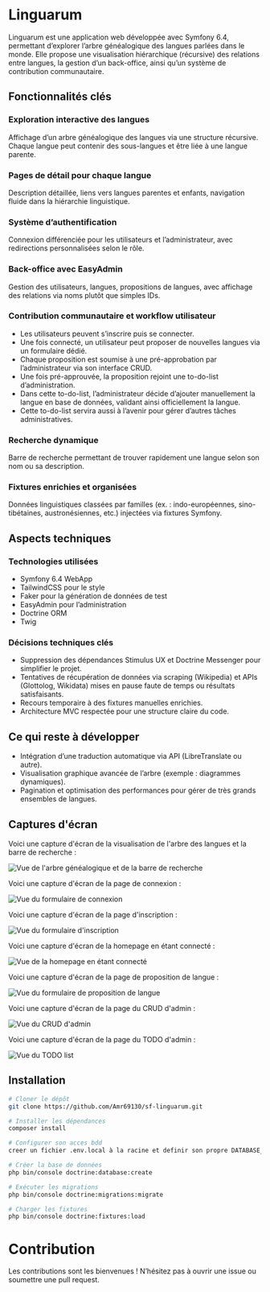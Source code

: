 # Linguarum

Linguarum est une application web développée avec Symfony 6.4, permettant d’explorer l’arbre généalogique des langues parlées dans le monde. Elle propose une visualisation hiérarchique (récursive) des relations entre langues, la gestion d’un back-office, ainsi qu’un système de contribution communautaire.

## Fonctionnalités clés

### Exploration interactive des langues

Affichage d’un arbre généalogique des langues via une structure récursive. Chaque langue peut contenir des sous-langues et être liée à une langue parente.

### Pages de détail pour chaque langue

Description détaillée, liens vers langues parentes et enfants, navigation fluide dans la hiérarchie linguistique.

### Système d’authentification

Connexion différenciée pour les utilisateurs et l’administrateur, avec redirections personnalisées selon le rôle.

### Back-office avec EasyAdmin

Gestion des utilisateurs, langues, propositions de langues, avec affichage des relations via noms plutôt que simples IDs.

### Contribution communautaire et workflow utilisateur

- Les utilisateurs peuvent s’inscrire puis se connecter.
- Une fois connecté, un utilisateur peut proposer de nouvelles langues via un formulaire dédié.
- Chaque proposition est soumise à une pré-approbation par l’administrateur via son interface CRUD.
- Une fois pré-approuvée, la proposition rejoint une to-do-list d’administration.
- Dans cette to-do-list, l’administrateur décide d’ajouter manuellement la langue en base de données, validant ainsi officiellement la langue.
- Cette to-do-list servira aussi à l’avenir pour gérer d’autres tâches administratives.

### Recherche dynamique

Barre de recherche permettant de trouver rapidement une langue selon son nom ou sa description.

### Fixtures enrichies et organisées

Données linguistiques classées par familles (ex. : indo-européennes, sino-tibétaines, austronésiennes, etc.) injectées via fixtures Symfony.

## Aspects techniques

### Technologies utilisées

- Symfony 6.4 WebApp
- TailwindCSS pour le style
- Faker pour la génération de données de test
- EasyAdmin pour l’administration
- Doctrine ORM
- Twig

### Décisions techniques clés

- Suppression des dépendances Stimulus UX et Doctrine Messenger pour simplifier le projet.
- Tentatives de récupération de données via scraping (Wikipedia) et APIs (Glottolog, Wikidata) mises en pause faute de temps ou résultats satisfaisants.
- Recours temporaire à des fixtures manuelles enrichies.
- Architecture MVC respectée pour une structure claire du code.

## Ce qui reste à développer

- Intégration d’une traduction automatique via API (LibreTranslate ou autre).
- Visualisation graphique avancée de l’arbre (exemple : diagrammes dynamiques).
- Pagination et optimisation des performances pour gérer de très grands ensembles de langues.

## Captures d'écran

Voici une capture d'écran de la visualisation de l'arbre des langues et la barre de recherche :

![Vue de l'arbre généalogique et de la barre de recherche](assets/images/screenshots_sf-linguarum/screenshot_homepage.png)

Voici une capture d'écran de la page de connexion :

![Vue du formulaire de connexion](assets/images/screenshots_sf-linguarum/screenshot_login_page.png)

Voici une capture d'écran de la page d'inscription :

![Vue du formulaire d'inscription](assets/images/screenshots_sf-linguarum/screenshot_register_page.png)

Voici une capture d'écran de la homepage en étant connecté :

![Vue de la homepage en étant connecté](assets/images/screenshots_sf-linguarum/screenshot_homepage_log.png)

Voici une capture d'écran de la page de proposition de langue :

![Vue du formulaire de proposition de langue](assets/images/screenshots_sf-linguarum/screenshot_proposed.png)

Voici une capture d'écran de la page du CRUD d'admin :

![Vue du CRUD d'admin](assets/images/screenshots_sf-linguarum/screenshot_crud.png)

Voici une capture d'écran de la page du TODO d'admin :

![Vue du TODO list](assets/images/screenshots_sf-linguarum/screenshot_todo.png)

## Installation

```bash
# Cloner le dépôt
git clone https://github.com/Amr69130/sf-linguarum.git

# Installer les dépendances
composer install

# Configurer son acces bdd
creer un fichier .env.local à la racine et definir son propre DATABASE_URL

# Créer la base de données
php bin/console doctrine:database:create

# Exécuter les migrations
php bin/console doctrine:migrations:migrate

# Charger les fixtures
php bin/console doctrine:fixtures:load

```

# Contribution

Les contributions sont les bienvenues ! N’hésitez pas à ouvrir une issue ou soumettre une pull request.

